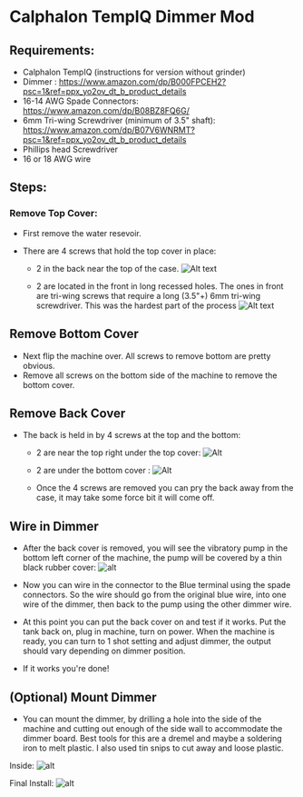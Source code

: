 # Calphalon TempIQ Dimmer Mod

## Requirements:

- Calphalon TempIQ (instructions for version without grinder)
- Dimmer : https://www.amazon.com/dp/B000FPCEH2?psc=1&ref=ppx_yo2ov_dt_b_product_details
- 16-14 AWG Spade Connectors: https://www.amazon.com/dp/B08BZ8FQ6G/
- 6mm Tri-wing Screwdriver (minimum of 3.5" shaft): https://www.amazon.com/dp/B07V6WNRMT?psc=1&ref=ppx_yo2ov_dt_b_product_details
- Phillips head Screwdriver
- 16 or 18 AWG wire


## Steps:



### Remove Top Cover:

 - First remove the water resevoir.

 - There are 4 screws that hold the top cover in place:
   - 2 in the back near the top of the case.
    ![Alt text](https://github.com/jakeatmsft/tempIQ_mods/blob/e3a5487f9d9e0faff5d89cb27b8eddaa8e236865/dimmer/Screenshot%202022-05-01%20154627.png "")
    

   - 2 are located in the front in long recessed holes.  The ones in front are tri-wing screws that require a long (3.5"+) 6mm tri-wing screwdriver.  This was the hardest part of the process
    ![Alt text](https://github.com/jakeatmsft/tempIQ_mods/blob/e03e6f340afcda1ce1c8d5dd9a728dffcd8a0725/dimmer/Screenshot%202022-05-01%20154557.png)

## Remove Bottom Cover
 - Next flip the machine over.  All screws to remove bottom are pretty obvious.
 - Remove all screws on the bottom side of the machine to remove the bottom cover.

## Remove Back Cover
 - The back is held in by 4 screws at the top and the bottom:
   - 2 are near the top right under the top cover:
  ![Alt](https://github.com/jakeatmsft/tempIQ_mods/blob/e03e6f340afcda1ce1c8d5dd9a728dffcd8a0725/dimmer/Screenshot%202022-05-01%20154926.png)
    
   - 2 are under the bottom cover :
   ![Alt](https://github.com/jakeatmsft/tempIQ_mods/blob/e03e6f340afcda1ce1c8d5dd9a728dffcd8a0725/dimmer/Screenshot%202022-05-01%20154725.png)

    - Once the 4 screws are removed you can pry the back away from the case, it may take some force bit it will come off.
    

## Wire in Dimmer
 - After the back cover is removed, you will see the vibratory pump in the bottom left corner of the machine, the pump will be covered by a thin black rubber cover:
  ![alt](https://github.com/jakeatmsft/tempIQ_mods/blob/e03e6f340afcda1ce1c8d5dd9a728dffcd8a0725/dimmer/dimmer_connector.png)

 - Now you can wire in the connector to the Blue terminal using the spade connectors.  So the wire should go from the original blue wire, into one wire of the dimmer, then back to the pump using the other dimmer wire.

  - At this point you can put the back cover on and test if it works.  Put the tank back on, plug in machine, turn on power.  When the machine is ready, you can turn to 1 shot setting and adjust dimmer, the output should vary depending on dimmer position.

 - If it works you're done!
  
## (Optional) Mount Dimmer
 - You can mount the dimmer, by drilling a hole into the side of the machine and cutting out enough of the side wall to accommodate the dimmer board.   Best tools for this are a dremel and maybe a soldering iron to melt plastic.  I also used tin snips to cut away and loose plastic.

Inside:
![alt](https://github.com/jakeatmsft/tempIQ_mods/blob/d4c451755a440413ef13aad4a1d60d1c9742c79a/dimmer/imgs/PXL_20220430_025959070.jpg)

Final Install:
![alt](https://github.com/jakeatmsft/tempIQ_mods/blob/e03e6f340afcda1ce1c8d5dd9a728dffcd8a0725/dimmer/imgs/PXL_20220430_033440236.jpg)

